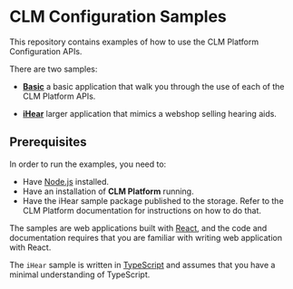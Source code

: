 # CLM Configuration Samples

This repository contains examples of how to use the CLM Platform Configuration APIs.

There are two samples:

- **[Basic](basics/README.md)** a basic application that walk you through the use of each of the CLM Platform APIs.

- **[iHear](ihear/README.md)** larger application that mimics a webshop selling hearing aids.

## Prerequisites

In order to run the examples, you need to:

- Have [Node.js](https://nodejs.org/en/) installed.
- Have an installation of **CLM Platform** running.
- Have the iHear sample package published to the storage. Refer to the CLM Platform documentation for instructions on how to do that.

The samples are web applications built with [React](https://reactjs.org/), and the code and documentation requires that you are familiar with writing web application with React.

The `iHear` sample is written in [TypeScript](https://www.typescriptlang.org/) and assumes that you have a minimal understanding of TypeScript.
